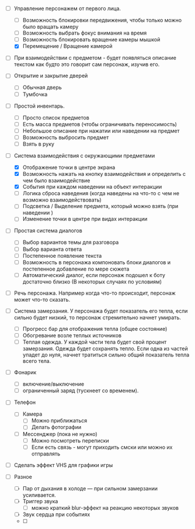 - [ ] Управление персонажем от первого лица.
	- [ ] Возможность блокировки передвижения, чтобы только можно было вращать камеру
	- [ ] Возможность выбрать фокус внимания на время
	- [ ] Возможность блокировать вращение камеры мышкой
	- [x] Перемещение / Вращение камерой
	   
- [ ] При взаимодействии с предметом - будет появляться описание текстом как будто это говорит сам персонаж, изучив его.
   
- [ ] Открытие и закрытие дверей
	- [ ] Обычная дверь
	- [ ] Тумбочка
	   
- [ ] Простой инвентарь.
	- [ ] Просто список предметов
	- [ ] Есть масса предметов (чтобы ограничивать переносимость)
	- [ ] Небольшое описание при нажатии или наведении на предмет
	- [ ] Возможность выбросить предмет
	- [ ] Взять в руку
	   
- [ ] Система взаимодействия с окружающими предметами
	- [x] Отображение точки в центре экрана
	- [x] Возможность нажать на кнопку взаимодействия и определить с чем было взаимодействие
	- [x] События при каждом наведении на объект интеракции
	- [ ] Логика сброса наведения (когда наведены на что-то с чем не возможно взаимодействовать)
	- [ ] Подсветка / Выделение предмета, который можно взять (при наведении )
	- [ ] Изменение точки в центре при видах интеракции
		   
- [ ] Простая система диалогов
	- [ ] Выбор вариантов темы для разговора
	- [ ] Выбор варианта ответа
	- [ ] Постепенное появление текста
	- [ ] Возможность в персонажа компоновать блоки диалогов и постепенное добавление по мере сюжета
	- [ ] Автоматический диалог, если персонаж подошел к боту достаточно близко (В некоторых случаях по условиям)
	   
- [ ] Речь персонажа. Например когда что-то происходит, персонаж может что-то сказать.
	   
- [ ] Система замерзания. У персонажа будет показатель его тепла, если сильно будет низкий, то персонаж стремительно начнет умирать.
	- [ ] Прогресс бар для отображения тепла (общее состояние)
	- [ ] Обогревание возле теплых источников
	- [ ] Теплая одежда. У каждой части тела будет свой процент замерзания. Одежда будет сохранять тепло. Если одна из частей упадет до нуля, начнет тратиться сильно общий показатель тепла всего тела.
	   
- [ ] Фонарик
	- [ ] включение/выключение
	- [ ] ограниченный заряд (тускнеет со временем).
	   
- [ ] Телефон
	- [ ] Камера
		- [ ] Можно приближаться
		- [ ] Делать фотографии
	- [ ] Мессенджер (пока не нужно)
		- [ ] Можно посмотреть переписки
		- [ ] Если есть связь - могут приходить смски или можно их отправлять
		   
- [ ] Сделать эффект VHS для графики игры
		   
- [ ] Разное
	- [ ] Пар от дыхания в холоде — при сильном замерзании усиливается.
	- [ ] Триггер звука
		- [ ] можно краткий blur-эффект на реакцию некоторых звуков
	- [ ] Звук сердца при событиях
	- [ ] 